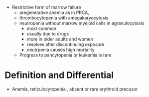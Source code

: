 * Restrictive form of marrow failure 
	* aregenerative anemia as in PRCA,
	* thrombocytopenia with amegakaryocytosis 
	* neutropenia without marrow myeloid cells in agranulocytosis
		* most common 
		* usually due to drugs 
		* more in older adults and women 
		* resolves after discontinuing exposure 
		* neutrpenia causes high mortality 
	* Progress to pancytopenia or leukemia is rare 

# Definition and Differential 
* Anemia, reticulocytopenia , absent or rare erythroid precusor 